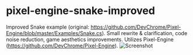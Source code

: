 # pixel-engine-snake-improved
Improved Snake example (original: https://github.com/DevChrome/Pixel-Engine/blob/master/Examples/Snake.cs). Small rewrite &amp; clarification, code noise reduction, game aesthetics improvements. Utilizes Pixel-Engine (https://github.com/DevChrome/Pixel-Engine).
![Screenshot](https://i.imgur.com/NAcAcwv.png)
